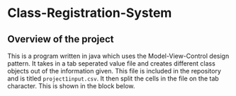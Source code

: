 # Class-Registration-System
## Overview of the project
This is a program written in java which uses the Model-View-Control design pattern. It takes in a tab seperated value file and creates different class objects out of the information given. This file is included in the repository and is titled `project1input.csv`. It then split the cells in the file on the tab character. This is shown in the block below.

```

```
